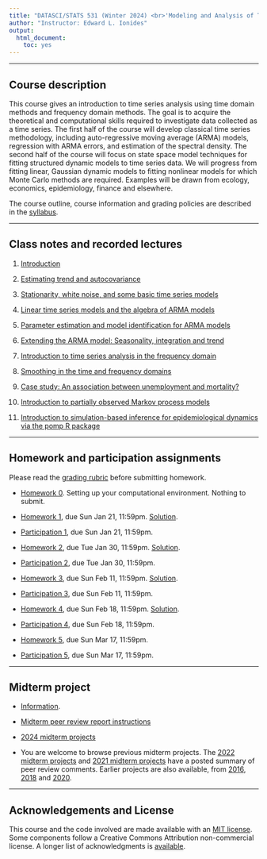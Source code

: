 ```yaml
---
title: "DATASCI/STATS 531 (Winter 2024) <br>'Modeling and Analysis of Time Series Data'"
author: "Instructor: Edward L. Ionides"
output:
  html_document:
    toc: yes
---
```


------

## Course description

This course gives an introduction to time series analysis using time domain methods and frequency domain methods. 
The goal is to acquire the theoretical and computational skills required to investigate data collected as a time series. 
The first half of the course will develop classical time series methodology, including auto-regressive moving average (ARMA) models, regression with ARMA errors, and estimation of the spectral density.
The second half of the course will focus on state space model techniques for fitting structured dynamic models to time series data. 
We will progress from fitting linear, Gaussian dynamic models to fitting nonlinear models for which Monte Carlo methods are required.
Examples will be drawn from ecology, economics, epidemiology, finance and elsewhere.

The course outline, course information and grading policies are described in the [syllabus](syllabus.html).

--------------

## Class notes and recorded lectures

1. [Introduction](01/index.html)

2. [Estimating trend and autocovariance](02/index.html)

3. [Stationarity, white noise, and some basic time series models](03/index.html)

4. [Linear time series models and the algebra of ARMA models](04/index.html)

5. [Parameter estimation and model identification for ARMA models](05/index.html)

6. [Extending the ARMA model: Seasonality, integration and trend](06/index.html)

7. [Introduction to time series analysis in the frequency domain](07/index.html)

8. [Smoothing in the time and frequency domains](08/index.html)

9. [Case study: An association between unemployment and mortality?](09/index.html)

10. [Introduction to partially observed Markov process models](10/index.html)

11. [Introduction to simulation-based inference for epidemiological dynamics via the pomp R package](11/index.html)

<!--
12. [Simulation of stochastic dynamic models](12/index.html)

13. [Likelihood for POMP models: Theory and practice](13/index.html)

14. [Likelihood maximization for POMP models](14/index.html)

15. [A case study of polio including covariates, seasonality & over-dispersion](15/index.html)

16. [A case study of financial volatility and a POMP model with observations driving latent dynamics](16/index.html)

17. [A case study of measles: Dynamics revealed in long time series](17/index.html)

There are further POMP case studies, in a similar style, on [Ebola modeling](https://kingaa.github.io/sbied/ebola/index.html), [measles transmission](https://kingaa.github.io/sbied/measles/index.html), and [dynamic variation in the rate of human sexual contacts](https://kingaa.github.io/sbied/contacts/index.html).

-->

--------

## Homework and participation assignments

Please read the [grading rubric](rubric_homework.html) before submitting homework.

* [Homework 0](hw00/hw00.html). Setting up your computational environment. Nothing to submit.


* [Homework 1](hw01/hw01.html), due Sun Jan 21, 11:59pm. 
[Solution](hw01/sol01.html).

* [Participation 1](participation/participation1.html), due Sun Jan 21, 11:59pm.



* [Homework 2](hw02/hw02.html), due Tue Jan 30, 11:59pm.
[Solution](hw02/sol02.html).

* [Participation 2](participation/participation2.html), due Tue Jan 30, 11:59pm.

* [Homework 3](hw03/hw03.html), due Sun Feb 11, 11:59pm.
[Solution](hw03/sol03.html).

* [Participation 3](participation/participation3.html), due Sun Feb 11, 11:59pm.

* [Homework 4](hw04/hw04.html), due Sun Feb 18, 11:59pm.
[Solution](hw04/sol04.html).

* [Participation 4](participation/participation4.html), due Sun Feb 18, 11:59pm.

* [Homework 5](hw05/hw05.html), due Sun Mar 17, 11:59pm.

<!--
[Solution](hw05/sol05.html).
-->

* [Participation 5](participation/participation5.html), due Sun Mar 17, 11:59pm.

<!--

* [Homework 6](hw06/hw06.html), due Mon Mar 21, 11:59pm. 
[Solution](hw06/sol06.html).


* [Homework 7](hw07/hw07.html), due Mon Mar 28, 11:59pm.
[Solution](hw07/sol07.html).

* [Participation 6](participation/participation6.html), due Mon Apr 4, 11:59pm.

* [Homework 8](hw08/hw08.pdf), due Mon Apr 4, 11:59pm.
[Solution](hw08/sol08.pdf).

* [Participation 7](participation/participation7.html), due Mon Apr 18, 11:59pm.

* There is no assigned homework for the last two weeks of the semester. You should work on your final project. The remaining lectures contain material that will be useful for your final projects.

-->



-------------------

## Midterm project

* [Information](midterm_project/midterm_project_info.html).

* [Midterm peer review report instructions](midterm_project/midterm_review.html)

* [2024 midterm projects](midterm_project/index.html)

* You are welcome to browse previous midterm projects. The [2022 midterm projects](http://ionides.github.io/531w22/midterm_project/) and  [2021 midterm projects](http://ionides.github.io/531w21/midterm_project/) have a posted summary of peer review comments. Earlier projects are also available, from [2016](http://ionides.github.io/531w16/midterm_project/), [2018](http://ionides.github.io/531w18/midterm_project/) and [2020](http://ionides.github.io/531w20/midterm_project/).


-------------

<!--

## Final project


* [Information](final_project/final_project_info.html)

* [Final review report instructions](final_project/final_review.html)

* [2024 final projects](final_project/index.html)

* You're welcome to browse previous final projects. The [2021 final projects](http://ionides.github.io/531w21/final_project/) have a posted summary of peer review comments. Earlier projects from [2016](http://ionides.github.io/531w16/final_project/), [2018](http://ionides.github.io/531w18/final_project/), [2020](http://ionides.github.io/531w20/final_project/) may also be useful.

If building on old source code, note that there are some differences between versions of the software package **pomp**. The [**pomp** version 2 upgrade guide](https://kingaa.github.io/pomp/vignettes/upgrade_guide.html) can be helpful. The changes from **pomp 2.0** to the current **pomp 4.x** are smaller.

--------
-->

<!--

## Using the Great Lakes cluster

* Great Lakes access will be set up after the midterm project and used for the second half of the course.

* [Introductory notes](greatlakes/index.html) for using our class account on the greatlakes cluster. This is optional but may be helpful for your final project.

* If you are already familiar with using R on Great Lakes, all you need to know is the class account: ```stats531w24_class```.

* You are expected to use our class account only for computations related to DATASCI/STATS 531.

* Please share knowledge about cluster computing between group members, and/or on piazza, to help everyone who wants to learn these skills.

* Cluster-related questions can also be emailed to hpc-support@umich.edu.

---------
-->

## Acknowledgements and License

This course and the code involved are made available with an [MIT license](LICENSE).
Some components follow a Creative Commons Attribution non-commercial license.
A longer list of acknowledgments is [available](acknowledge.html).
